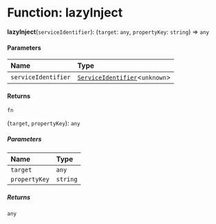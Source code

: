 # Function: lazyInject

**lazyInject**(`serviceIdentifier`): (`target`: `any`, `propertyKey`: `string`) => `any`

#### Parameters

| Name | Type |
| :------ | :------ |
| `serviceIdentifier` | [`ServiceIdentifier`](/en/auto-docs/editor/types/interfaces.ServiceIdentifier.md)<`unknown`> |

#### Returns

`fn`

(`target`, `propertyKey`): `any`

##### Parameters

| Name | Type |
| :------ | :------ |
| `target` | `any` |
| `propertyKey` | `string` |

##### Returns

`any`
